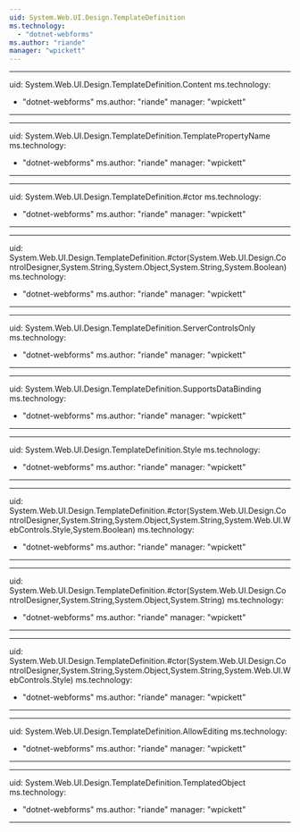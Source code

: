 ```yaml
---
uid: System.Web.UI.Design.TemplateDefinition
ms.technology: 
  - "dotnet-webforms"
ms.author: "riande"
manager: "wpickett"
---
```


---
uid: System.Web.UI.Design.TemplateDefinition.Content
ms.technology: 
  - "dotnet-webforms"
ms.author: "riande"
manager: "wpickett"
---

---
uid: System.Web.UI.Design.TemplateDefinition.TemplatePropertyName
ms.technology: 
  - "dotnet-webforms"
ms.author: "riande"
manager: "wpickett"
---

---
uid: System.Web.UI.Design.TemplateDefinition.#ctor
ms.technology: 
  - "dotnet-webforms"
ms.author: "riande"
manager: "wpickett"
---

---
uid: System.Web.UI.Design.TemplateDefinition.#ctor(System.Web.UI.Design.ControlDesigner,System.String,System.Object,System.String,System.Boolean)
ms.technology: 
  - "dotnet-webforms"
ms.author: "riande"
manager: "wpickett"
---

---
uid: System.Web.UI.Design.TemplateDefinition.ServerControlsOnly
ms.technology: 
  - "dotnet-webforms"
ms.author: "riande"
manager: "wpickett"
---

---
uid: System.Web.UI.Design.TemplateDefinition.SupportsDataBinding
ms.technology: 
  - "dotnet-webforms"
ms.author: "riande"
manager: "wpickett"
---

---
uid: System.Web.UI.Design.TemplateDefinition.Style
ms.technology: 
  - "dotnet-webforms"
ms.author: "riande"
manager: "wpickett"
---

---
uid: System.Web.UI.Design.TemplateDefinition.#ctor(System.Web.UI.Design.ControlDesigner,System.String,System.Object,System.String,System.Web.UI.WebControls.Style,System.Boolean)
ms.technology: 
  - "dotnet-webforms"
ms.author: "riande"
manager: "wpickett"
---

---
uid: System.Web.UI.Design.TemplateDefinition.#ctor(System.Web.UI.Design.ControlDesigner,System.String,System.Object,System.String)
ms.technology: 
  - "dotnet-webforms"
ms.author: "riande"
manager: "wpickett"
---

---
uid: System.Web.UI.Design.TemplateDefinition.#ctor(System.Web.UI.Design.ControlDesigner,System.String,System.Object,System.String,System.Web.UI.WebControls.Style)
ms.technology: 
  - "dotnet-webforms"
ms.author: "riande"
manager: "wpickett"
---

---
uid: System.Web.UI.Design.TemplateDefinition.AllowEditing
ms.technology: 
  - "dotnet-webforms"
ms.author: "riande"
manager: "wpickett"
---

---
uid: System.Web.UI.Design.TemplateDefinition.TemplatedObject
ms.technology: 
  - "dotnet-webforms"
ms.author: "riande"
manager: "wpickett"
---
